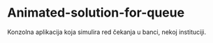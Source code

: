 # Animated-solution-for-queue

Konzolna aplikacija koja simulira red čekanja u banci, nekoj instituciji.
